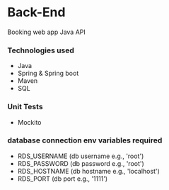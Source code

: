 # Back-End
Booking web app Java API 
### Technologies used
- Java
- Spring & Spring boot
- Maven
- SQL
### Unit Tests
- Mockito
### database connection env variables required
- RDS_USERNAME (db username e.g., 'root') 
- RDS_PASSWORD (db password e.g., 'root')
- RDS_HOSTNAME (db hostname e.g., 'localhost')
- RDS_PORT (db port e.g., '1111')
